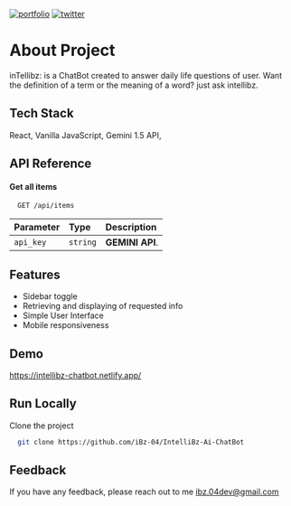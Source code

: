 [![portfolio](https://img.shields.io/badge/my_portfolio-000?style=for-the-badge&logo=ko-fi&logoColor=white)](https://ibzdev.site)
[![twitter](https://img.shields.io/badge/twitter-1DA1F2?style=for-the-badge&logo=twitter&logoColor=white)](https://twitter.com/ibrahh__ib)

# About Project 

inTellibz: is a ChatBot created to answer daily life questions of user. Want the definition of a term or the meaning of a word? just ask intellibz.

## Tech Stack

React, Vanilla JavaScript, Gemini 1.5 API,

## API Reference

#### Get all items

```http
  GET /api/items
```

| Parameter | Type     | Description                |
| :-------- | :------- | :------------------------- |
| `api_key` | `string` | **GEMINI API**.

## Features

- Sidebar toggle
- Retrieving and displaying of requested info
- Simple User Interface
- Mobile responsiveness

## Demo
https://intellibz-chatbot.netlify.app/

## Run Locally

Clone the project

```bash
  git clone https://github.com/iBz-04/IntelliBz-Ai-ChatBot
```
## Feedback

If you have any feedback, please reach out to me ibz.04dev@gmail.com
